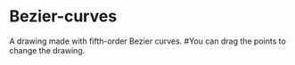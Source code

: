 # Bezier-curves
A drawing made with fifth-order Bezier curves.
#You can drag the points to change the drawing.
